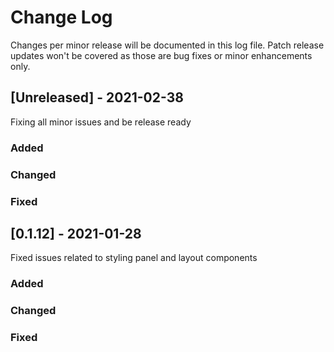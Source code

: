 
# Change Log
Changes per minor release will be documented in this log file. Patch release updates won't be covered as those are bug fixes or minor enhancements only.

## [Unreleased] - 2021-02-38
Fixing all minor issues and be release ready

### Added

### Changed

### Fixed

## [0.1.12] - 2021-01-28
Fixed issues related to styling panel and layout components


### Added

### Changed

### Fixed
